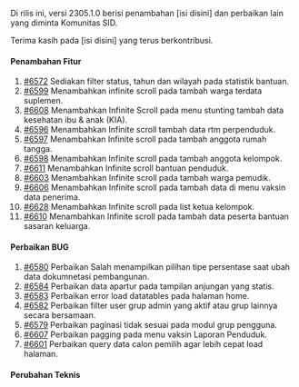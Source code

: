 Di rilis ini, versi 2305.1.0 berisi penambahan [isi disini] dan perbaikan lain yang diminta Komunitas SID.

Terima kasih pada [isi disini] yang terus berkontribusi.

#### Penambahan Fitur

1. [#6572](https://github.com/OpenSID/OpenSID/issues/6572) Sediakan filter status, tahun dan wilayah pada statistik bantuan.
2. [#6599](https://github.com/OpenSID/OpenSID/issues/6599) Menambahkan infinite scroll pada tambah warga terdata suplemen.
3. [#6608](https://github.com/OpenSID/OpenSID/issues/6608) Menambahkan Infinite Scroll pada menu stunting tambah data kesehatan ibu & anak (KIA).
4. [#6596](https://github.com/OpenSID/OpenSID/issues/6596) Menambahkan Infinite scroll tambah data rtm perpenduduk.
5. [#6597](https://github.com/OpenSID/OpenSID/issues/6597) Menambahkan Infinite scroll pada tambah anggota rumah tangga.
6. [#6598](https://github.com/OpenSID/OpenSID/issues/6598) Menambahkan Infinite scroll pada tambah anggota kelompok.
7. [#6611](https://github.com/OpenSID/OpenSID/issues/6611) Menambahkan Infinite scroll bantuan penduduk.
8. [#6603](https://github.com/OpenSID/OpenSID/issues/6603) Menambahkan Infinite scroll pada tambah warga pemudik.
9. [#6606](https://github.com/OpenSID/OpenSID/issues/6606) Menambahkan Infinite scroll pada tambah data di menu vaksin data penerima.
10. [#6628](https://github.com/OpenSID/OpenSID/issues/6628) Menambahkan Infinite scroll pada list ketua kelompok.
11. [#6610](https://github.com/OpenSID/OpenSID/issues/6610) Menambahkan Infinite scroll pada tambah data peserta bantuan sasaran keluarga.

#### Perbaikan BUG

1. [#6580](https://github.com/OpenSID/OpenSID/issues/6580) Perbaikan Salah menampilkan pilihan tipe persentase saat ubah data dokumnetasi pembangunan.
2. [#6584](https://github.com/OpenSID/OpenSID/issues/6584) Perbaikan data apartur pada tampilan anjungan yang statis.
3. [#6583](https://github.com/OpenSID/OpenSID/issues/6583) Perbaikan error load datatables pada halaman home.
4. [#6582](https://github.com/OpenSID/OpenSID/issues/6582) Perbaikan filter user grup admin yang aktif atau grup lainnya secara bersamaan.
5. [#6579](https://github.com/OpenSID/OpenSID/issues/6579) Perbaikan paginasi tidak sesuai pada modul grup pengguna.
6. [#6607](https://github.com/OpenSID/OpenSID/issues/6607) Perbaikan pagging pada menu vaksin Laporan Penduduk.
7. [#6601](https://github.com/OpenSID/OpenSID/issues/6601) Perbaikan query data calon pemilih agar lebih cepat load halaman.

#### Perubahan Teknis
